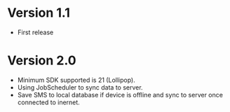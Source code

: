 # Version 1.1
- First release

# Version 2.0

- Minimum SDK supported is 21 (Lollipop).
- Using JobScheduler to sync data to server.
- Save SMS to local database if device is offline and sync to server once connected to inernet.
